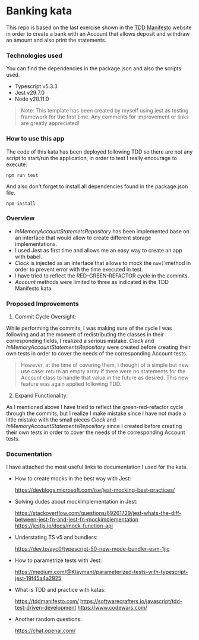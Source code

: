 # Banking kata

This repo is based on the last exercise shown in the [TDD Manifesto](http://https://tddmanifesto.com/exercises/ "TDD Manifesto") website in order to create a bank with an Account that allows deposit and withdraw an amount and also print the statements.

### Technologies used

You can find the dependencies  in the package.json and also the scripts used.

- Typescript v5.3.3
- Jest v29.7.0
- Node v20.11.0


> Note: This template has been created by myself using jest as testing framework for the first time. Any comments for improvement or links are greatly appreciated!

### How to use this app

The code of this kata has been deployed following TDD so there are not any script to start/run the application, in order to test I really encourage to execute:

`npm run test`

And also don't forget to install all dependencies found in the package.json file.

`npm install`

### Overview

- *InMemoryAccountStatemetsRepository* has been implemented base on an interface that would allow to create different storage implementations.
- I used Jest as first time and allows me an easy way to create an app with babel.
- *Clock* is injected as an interface that allows to mock the `now()`method in order to prevent error with the time executed in test.
- I have tried to reflect the RED-GREEN-REFACTOR cycle in the commits.
- *Account* methods were limited to three as indicated in the TDD Manifesto kata.

### Proposed Improvements

1. Commit Cycle Oversight:

While performing the commits, I was making sure of the cycle I was following and at the moment of redistributing the classes in their corresponding fields, I realized a serious mistake. *Clock* and *InMemoryAccountStatementsRepository* were created before creating their own tests in order to cover the needs of the corresponding Account tests.

> However, at the time of covering them, I thought of a simple but new use case: return an empty array if there were no statements for the Account class to handle that value in the future as desired. This new feature was again applied following TDD.

2. Expand Functionality: 

As I mentioned above I have tried to reflect the green-red-refactor cycle through the commits, but I realize I make mistake since I have not made a little mistake with the small pieces *Clock* and *InMemoryAccountStatementsRepository* since I created before creating their own tests in order to cover the needs of the corresponding Account tests.
### Documentation

I have attached the most useful links to documentation I used for the kata.

- How to create mocks in the best way with Jest: 

  https://devblogs.microsoft.com/ise/jest-mocking-best-practices/
- Solving dudes about mockImplementation in Jest: 

  https://stackoverflow.com/questions/69261729/jest-whats-the-diff-between-jest-fn-and-jest-fn-mockimplementation
  https://jestjs.io/docs/mock-function-api

- Understating TS v5 and bundlers: 

  https://dev.to/ayc0/typescript-50-new-mode-bundler-esm-1jic
- How to parametrize tests with Jest: 

  https://medium.com/@Klaymant/parameterized-tests-with-typescript-jest-19f45a4a2925
- What is TDD and practice with katas: 
  
  https://tddmanifesto.com/
  https://softwarecrafters.io/javascript/tdd-test-driven-development
  https://www.codewars.com/

- Another random questions:

  https://chat.openai.com/
